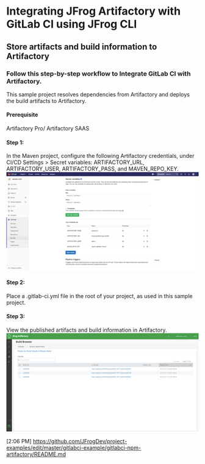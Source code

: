 # Integrating JFrog Artifactory with GitLab CI using JFrog CLI
## Store artifacts and build information to Artifactory
### Follow this step-by-step workflow to Integrate GitLab CI with Artifactory.
This sample project resolves dependencies from Artifactory and deploys the build artifacts to Artifactory.
#### Prerequisite
Artifactory Pro/ Artifactory SAAS  

#### Step 1:
In the Maven project, configure the following Artifactory credentials, under CI/CD Settings > Secret variables: ARTIFACTORY_URL, ARTIFACTORY_USER, ARTIFACTORY_PASS, and MAVEN_REPO_KEY.
![screenshot](img/Screen_Shot1.png)

#### Step 2:
Place a .gitlab-ci.yml file in the root of your project, as used in this sample project.

#### Step 3:
View the published artifacts and build information in Artifactory.
![screenshot](img/Screen_Shot2.png)

[2:06 PM]
https://github.com/JFrogDev/project-examples/edit/master/gitlabci-example/gitlabci-npm-artifactory/README.md
